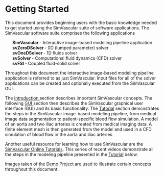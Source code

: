 # Getting Started

This document provides beginning users with the basic knowledge needed to get started using the SimVascular suite of software
applications. The SimVascular software suite comprises the following applications

<ul style="list-style-type:none;">
  <li> <b> SimVascular </b> - Interactive image-based modeling pipeline application </li>
  <li> <b> svZeroDSolver </b> - 0D (lumped parameter) solver </li>
  <li> <b> svOneDSolver </b> - 1D fluids solver </li>
  <li> <b> svSolver </b> - Computational fluid dynamics (CFD) solver </li>
  <li> <b> svFSI </b> - Coupled fluid-solid solver </li>
</ul>

Throughout this document the interactive image-based modeling pipeline application is referred to as just SimVascular.
Input files for all of the solver applications can be created and optionally executed from the SimVascular GUI.

The <a href="#introduction"> Introduction </a> section describes important SimVascular concepts.
The following <a href="#gui"> GUI </a> section then describes the SimVascular graphical user interface (GUI) and its basic functionality.
The <a href="#tutorial"> Tutorial</a> section demonstrates the steps in the SimVascular image-based modeling pipeline,
from medical image data segmentation to patient-specific blood flow simulation. A model of an aorta and two iliac
arteries is created from medical imaging data. A finite element mesh is then generated from the model and used in a
CFD simulation of blood flow in the aorta and iliac arteries.

Another useful resource for learning how to use SimVascular are the
<a href="https://www.youtube.com/playlist?list=PL1CBZ8Wh-xvSKUsuBA4MM4Jba-psVdxXT">SimVascular Online Tutorials</a>. This series
of recent videos demonstrate all the steps in the modeling pipeline presented in the <a href="#tutorial"> Tutorial</a> below.

Images taken of the
<a href="https://simtk.org/frs/download_confirm.php/file/5113/DemoProject.zip?group_id=930"> Demo Project </a>
are used to illustrate certain concepts throughout this document.
